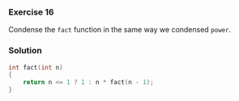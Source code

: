 ### Exercise 16

Condense the `fact` function in the same way we condensed `power`.

### Solution

```c
int fact(int n)
{
    return n <= 1 ? 1 : n * fact(n - 1);
}
```
